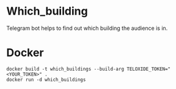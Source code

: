 # Which_building
Telegram bot helps to find out which building the audience is in.

# Docker
```
docker build -t which_buildings --build-arg TELOXIDE_TOKEN="<YOUR_TOKEN>" .
docker run -d which_buildings
```
